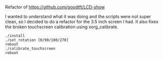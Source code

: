 Refactor of https://github.com/goodtft/LCD-show

I wanted to understand what it was doing and the scripts were not super clean, so I decided to do a refactor for the 3.5 inch screen I had. 
It also fixes the broken touchscreen calibration using xorg_calibrate.

```shell
./install
./set_rotation [0/90/180/270]
reboot
./calibrate_touchscreen
reboot
```
